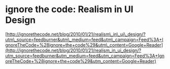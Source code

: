 <!--
id: 346417883
link: http://tumblr.atmos.org/post/346417883/ignore-the-code-realism-in-ui-design
slug: ignore-the-code-realism-in-ui-design
date: Thu Jan 21 2010 13:00:32 GMT-0800 (PST)
publish: 2010-01-021
tags: 
title: ignore the code: Realism in UI Design
-->


ignore the code: Realism in UI Design
=====================================

[http://ignorethecode.net/blog/2010/01/21/realism\_in\_ui\_design/?utm\_source=feedburner&utm\_medium=feed&utm\_campaign=Feed%3A+IgnoreTheCode+%28ignore+the+code%29&utm\_content=Google+Reader](http://ignorethecode.net/blog/2010/01/21/realism_in_ui_design/?utm_source=feedburner&utm_medium=feed&utm_campaign=Feed%3A+IgnoreTheCode+%28ignore+the+code%29&utm_content=Google+Reader)

